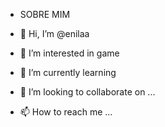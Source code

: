 - SOBRE MIM

- 👋 Hi, I’m @enilaa
- 👀 I’m interested in game
- 🌱 I’m currently learning
- 💞️ I’m looking to collaborate on ...
- 📫 How to reach me ...

<!---
enilaa/enilaa is a ✨ special ✨ repository because its `README.md` (this file) appears on your GitHub profile.
You can click the Preview link to take a look at your changes.
--->
